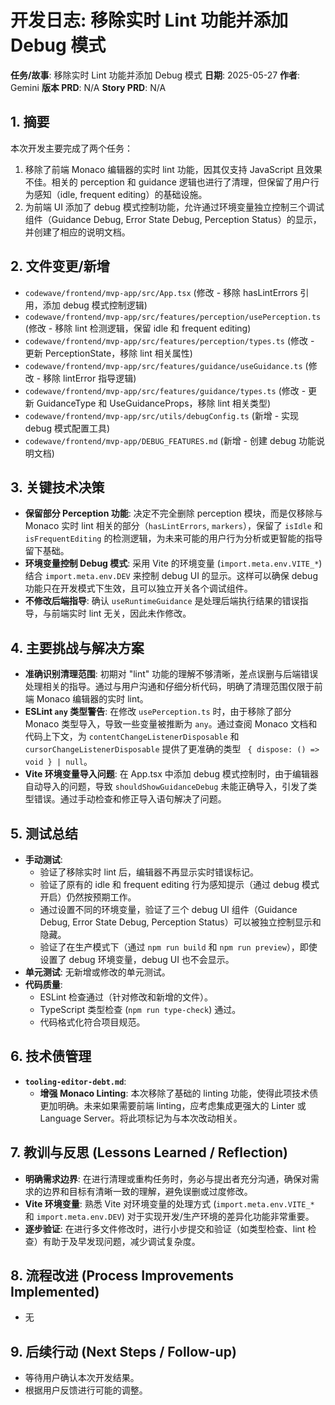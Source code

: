 # 开发日志: 移除实时 Lint 功能并添加 Debug 模式

**任务/故事**: 移除实时 Lint 功能并添加 Debug 模式
**日期**: 2025-05-27
**作者**: Gemini
**版本 PRD**: N/A
**Story PRD**: N/A

## 1. 摘要

本次开发主要完成了两个任务：

1.  移除了前端 Monaco 编辑器的实时 lint 功能，因其仅支持 JavaScript 且效果不佳。相关的 perception 和 guidance 逻辑也进行了清理，但保留了用户行为感知（idle, frequent editing）的基础设施。
2.  为前端 UI 添加了 debug 模式控制功能，允许通过环境变量独立控制三个调试组件（Guidance Debug, Error State Debug, Perception Status）的显示，并创建了相应的说明文档。

## 2. 文件变更/新增

- `codewave/frontend/mvp-app/src/App.tsx` (修改 - 移除 hasLintErrors 引用，添加 debug 模式控制逻辑)
- `codewave/frontend/mvp-app/src/features/perception/usePerception.ts` (修改 - 移除 lint 检测逻辑，保留 idle 和 frequent editing)
- `codewave/frontend/mvp-app/src/features/perception/types.ts` (修改 - 更新 PerceptionState，移除 lint 相关属性)
- `codewave/frontend/mvp-app/src/features/guidance/useGuidance.ts` (修改 - 移除 lintError 指导逻辑)
- `codewave/frontend/mvp-app/src/features/guidance/types.ts` (修改 - 更新 GuidanceType 和 UseGuidanceProps，移除 lint 相关类型)
- `codewave/frontend/mvp-app/src/utils/debugConfig.ts` (新增 - 实现 debug 模式配置工具)
- `codewave/frontend/mvp-app/DEBUG_FEATURES.md` (新增 - 创建 debug 功能说明文档)

## 3. 关键技术决策

- **保留部分 Perception 功能**: 决定不完全删除 perception 模块，而是仅移除与 Monaco 实时 lint 相关的部分（`hasLintErrors`, `markers`），保留了 `isIdle` 和 `isFrequentEditing` 的检测逻辑，为未来可能的用户行为分析或更智能的指导留下基础。
- **环境变量控制 Debug 模式**: 采用 Vite 的环境变量 (`import.meta.env.VITE_*`) 结合 `import.meta.env.DEV` 来控制 debug UI 的显示。这样可以确保 debug 功能只在开发模式下生效，且可以独立开关各个调试组件。
- **不修改后端指导**: 确认 `useRuntimeGuidance` 是处理后端执行结果的错误指导，与前端实时 lint 无关，因此未作修改。

## 4. 主要挑战与解决方案

- **准确识别清理范围**: 初期对 "lint" 功能的理解不够清晰，差点误删与后端错误处理相关的指导。通过与用户沟通和仔细分析代码，明确了清理范围仅限于前端 Monaco 编辑器的实时 lint。
- **ESLint `any` 类型警告**: 在修改 `usePerception.ts` 时，由于移除了部分 Monaco 类型导入，导致一些变量被推断为 `any`。通过查阅 Monaco 文档和代码上下文，为 `contentChangeListenerDisposable` 和 `cursorChangeListenerDisposable` 提供了更准确的类型 ` { dispose: () => void } | null`。
- **Vite 环境变量导入问题**: 在 App.tsx 中添加 debug 模式控制时，由于编辑器自动导入的问题，导致 `shouldShowGuidanceDebug` 未能正确导入，引发了类型错误。通过手动检查和修正导入语句解决了问题。

## 5. 测试总结

- **手动测试**:
  - 验证了移除实时 lint 后，编辑器不再显示实时错误标记。
  - 验证了原有的 idle 和 frequent editing 行为感知提示（通过 debug 模式开启）仍然按预期工作。
  - 通过设置不同的环境变量，验证了三个 debug UI 组件（Guidance Debug, Error State Debug, Perception Status）可以被独立控制显示和隐藏。
  - 验证了在生产模式下（通过 `npm run build` 和 `npm run preview`），即使设置了 debug 环境变量，debug UI 也不会显示。
- **单元测试**: 无新增或修改的单元测试。
- **代码质量**:
  - ESLint 检查通过（针对修改和新增的文件）。
  - TypeScript 类型检查 (`npm run type-check`) 通过。
  - 代码格式化符合项目规范。

## 6. 技术债管理

- **`tooling-editor-debt.md`**:
  - **增强 Monaco Linting**: 本次移除了基础的 linting 功能，使得此项技术债更加明确。未来如果需要前端 linting，应考虑集成更强大的 Linter 或 Language Server。将此项标记为与本次改动相关。

## 7. 教训与反思 (Lessons Learned / Reflection)

- **明确需求边界**: 在进行清理或重构任务时，务必与提出者充分沟通，确保对需求的边界和目标有清晰一致的理解，避免误删或过度修改。
- **Vite 环境变量**: 熟悉 Vite 对环境变量的处理方式 (`import.meta.env.VITE_*` 和 `import.meta.env.DEV`) 对于实现开发/生产环境的差异化功能非常重要。
- **逐步验证**: 在进行多文件修改时，进行小步提交和验证（如类型检查、lint 检查）有助于及早发现问题，减少调试复杂度。

## 8. 流程改进 (Process Improvements Implemented)

- 无

## 9. 后续行动 (Next Steps / Follow-up)

- 等待用户确认本次开发结果。
- 根据用户反馈进行可能的调整。
